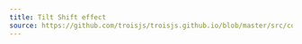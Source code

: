 ```yaml
---
title: Tilt Shift effect
source: https://github.com/troisjs/troisjs.github.io/blob/master/src/components/misc/LightExample.vue
---
```


<ClientOnly>
  <Dyn folder="misc" component="LightExample" />
</ClientOnly>
